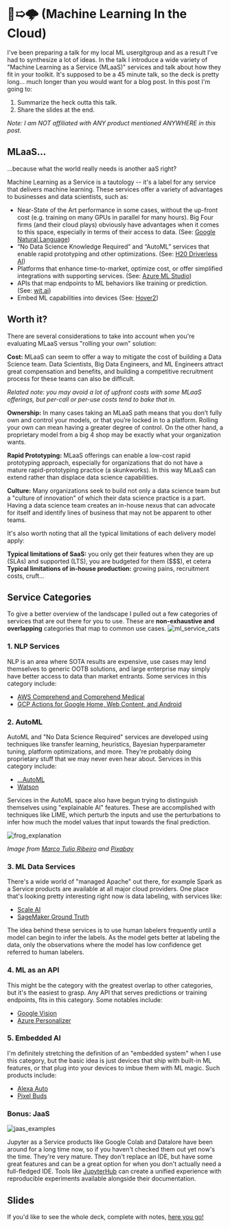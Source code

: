 # 🤖➯🌩 (Machine Learning In the Cloud)

I've been preparing a talk for my local ML usergitgroup and as a result I've had to synthesize a lot of ideas. In the talk I introduce a wide variety of "Machine Learning as a Service (MLaaS)" services and talk about how they fit in your toolkit. It's supposed to be a 45 minute talk, so the deck is pretty long... much longer than you would want for a blog post. In this post I'm going to:

1. Summarize the heck outta this talk.
2. Share the slides at the end.

_Note: I am NOT affiliated with ANY product mentioned ANYWHERE in this post._

## MLaaS...

...because what the world really needs is another aaS right?

Machine Learning as a Service is a tautology -- it's a label for any service that delivers machine learning. These services offer a variety of advantages to businesses and data scientists, such as:

* Near-State of the Art performance in some cases, without the up-front cost (e.g. training on many GPUs in parallel for many hours). Big Four firms (and their cloud plays) obviously have advantages when it comes to this space, especially in terms of their access to data. (See: [Google Natural Language]([https://cloud.google.com/natural-language/](https://cloud.google.com/natural-language/)))
* “No Data Science Knowledge Required” and “AutoML” services that enable rapid prototyping and other optimizations. (See: [H20 Driverless AI](https://www.h2o.ai/products/h2o-driverless-ai/](https://www.h2o.ai/products/h2o-driverless-ai/)))
* Platforms that enhance time-to-market, optimize cost, or offer simplified integrations with supporting services. (See: [Azure ML Studio]([https://studio.azureml.net/](https://studio.azureml.net/)))
*  APIs that map endpoints to ML behaviors like training or prediction. (See: [wit.ai](https://wit.ai))
* Embed ML capabilities into devices (See: [Hover2](https://gethover.com))

## Worth it?
There are several considerations to take into account when you're evaluating MLaaS versus "rolling your own" solution:

**Cost:** MLaaS can seem to offer a way to mitigate the cost of building a Data Science team. Data Scientists, Big Data Engineers, and ML Engineers attract great compensation and benefits, and building a competitive recruitment process for these teams can also be difficult.

_Related note: you may avoid a lot of upfront costs with some MLaaS offerings, but per-call or per-use costs tend to bake that in._

**Ownership:** In many cases taking an MLaaS path means that you don’t fully own and control your models, or that you’re locked in to a platform. Rolling your own can mean having a greater degree of control. On the other hand, a proprietary model from a big 4 shop may be exactly what your organization wants.

**Rapid Prototyping:** MLaaS offerings can enable a low-cost rapid prototyping approach, especially for organizations that do not have a mature rapid-prototyping practice (a skunkworks). In this way MLaaS can extend rather than displace data science capabilities.

**Culture:** Many organizations seek to build not only a data science team but a "culture of innovation" of which their data science practice is a part. Having a data science team creates an in-house nexus that can advocate for itself and identify lines of business that may not be apparent to other teams.

It's also worth noting that all the typical limitations of each delivery model apply:

**Typical limitations of SaaS:** you only get their features when they are up (SLAs) and supported (LTS), you are budgeted for them ($$$), et cetera
**Typical limitations of in-house production:** growing pains, recruitment costs, cruft...

## Service Categories

To give a better overview of the landscape I pulled out a few categories of services that are out there for you to use. These are **non-exhaustive and overlapping** categories that map to common use cases.
![ml_service_cats](https://serve-md.charlesdlandau.net/img/ml_service_cats.png)

### 1. NLP Services
NLP is an area where SOTA results are expensive, use cases may lend themselves to generic OOTB solutions, and large enterprise may simply have better access to data than market entrants. Some services in this category include:

* [AWS Comprehend and Comprehend Medical]([https://aws.amazon.com/comprehend/](https://aws.amazon.com/comprehend/))
* [GCP Actions for Google Home, Web Content, and Android]([https://developers.google.com/actions/](https://developers.google.com/actions/))

### 2. AutoML
AutoML and "No Data Science Required" services are developed using techniques like transfer learning, heuristics, Bayesian hyperparameter tuning, platform optimizations, and more. They're probably doing proprietary stuff that we may never even hear about. Services in this category include:

* [...AutoML]([https://cloud.google.com/automl/](https://cloud.google.com/automl/))
* [Watson]([https://www.ibm.com/watson](https://www.ibm.com/watson))

Services in the AutoML space also have begun trying to distinguish themselves using "explainable AI" features. These are accomplished with techniques like LIME, which perturb the inputs and use the perturbations to infer how much the model values that input towards the final prediction.

![frog_explanation](https://d3ansictanv2wj.cloudfront.net/figure4-99d9ea184dd35876e0dbae81f6fce038.jpg)

_Image from [Marco Tulio Ribeiro]([https://www.oreilly.com/learning/introduction-to-local-interpretable-model-agnostic-explanations-lime](https://www.oreilly.com/learning/introduction-to-local-interpretable-model-agnostic-explanations-lime)) and [Pixabay](https://pixabay.com/en/love-valentine-s-day-pose-heart-903178/)_

### 3. ML Data Services
There's a wide world of "managed Apache" out there, for example Spark as a Service products are available at all major cloud providers. One place that's looking pretty interesting right now is data labeling, with services like:

* [Scale AI]([https://scale.com/](https://scale.com/))
* [SageMaker Ground Truth]([https://aws.amazon.com/sagemaker/groundtruth/](https://aws.amazon.com/sagemaker/groundtruth/))

The idea behind these services is to use human labelers frequently until a model can begin to infer the labels. As the model gets better at labeling the data, only the observations where the model has low confidence get referred to human labelers.

### 4. ML as an API
This might be the category with the greatest overlap to other categories, but it's the easiest to grasp. Any API that serves predictions or training endpoints, fits in this category. Some notables include:

 * [Google Vision]([https://cloud.google.com/vision/](https://cloud.google.com/vision/))
 * [Azure Personalizer]([https://azure.microsoft.com/en-us/services/cognitive-services/personalizer/](https://azure.microsoft.com/en-us/services/cognitive-services/personalizer/))

### 5. Embedded AI
I'm definitely stretching the definition of an "embedded system" when I use this category, but the basic idea is just devices that ship with built-in ML features, or that plug into your devices to imbue them with ML magic. Such products include:

* [Alexa Auto]([https://www.amazon.com/alexa-auto](https://www.amazon.com/alexa-auto))
* [Pixel Buds]([https://store.google.com/product/google_pixel_buds](https://store.google.com/product/google_pixel_buds))

### Bonus: JaaS
![jaas_examples](https://serve-md.charlesdlandau.net/img/jaas_examples.png)

Jupyter as a Service products like Google Colab and Datalore have been around for a long time now, so if you haven't checked them out yet now's the time. They're very mature. They don't replace an IDE, but have some great features and can be a great option for when you don't actually need a full-fledged IDE. Tools like [JupyterHub]([https://jupyter.org/hub](https://jupyter.org/hub)) can create a unified experience with reproducible experiments available alongside their documentation.

## Slides
If you'd like to see the whole deck, complete with notes, [here you go!](https://docs.google.com/presentation/d/e/2PACX-1vSAasYe8juHia_Q1uWp_LelK0YXHwyuFhfVxZ_hEDzYIj6h2d6P8wFkLqgBIm-t_6KK6K8RgNaSwrzi/pub?start=false&loop=false&delayms=3000)